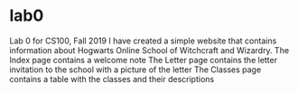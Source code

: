 # lab0
Lab 0 for CS100, Fall 2019
I have created a simple website that contains information about Hogwarts Online School of Witchcraft and Wizardry.
The Index page contains a welcome note
The Letter page contains the letter invitation to the school with a picture of the letter
The Classes page contains a table with the classes and their descriptions
